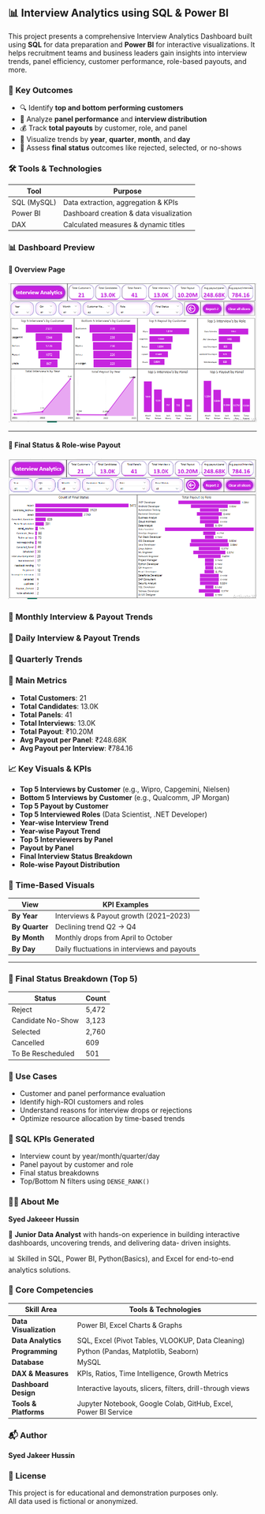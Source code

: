 ## 📊 Interview Analytics using SQL & Power BI

This project presents a comprehensive Interview Analytics Dashboard built using **SQL** for data preparation and **Power BI** for interactive visualizations. 
It helps recruitment teams and business leaders gain insights into interview trends, panel efficiency, customer performance, role-based payouts, and more.

### 🚀 Key Outcomes

- 🔍 Identify **top and bottom performing customers**
- 👥 Analyze **panel performance** and **interview distribution**
- 💰 Track **total payouts** by customer, role, and panel
- 📅 Visualize trends by **year**, **quarter**, **month**, and **day**
- 🎯 Assess **final status** outcomes like rejected, selected, or no-shows

### 🛠️ Tools & Technologies

| Tool      | Purpose                             |
|-----------|--------------------------------------|
| SQL (MySQL) | Data extraction, aggregation & KPIs |
| Power BI  | Dashboard creation & data visualization |
| DAX       | Calculated measures & dynamic titles |


### 📊 Dashboard Preview

#### 🔹 Overview Page
![Main Dashboard ](Interview_Analytics-1.PNG)

---

#### 🔹 Final Status & Role-wise Payout
![Final Status & Role Payout](Interview_Analytics-5.PNG)

### 🔹 Monthly Interview & Payout Trends

### 🔹 Daily Interview & Payout Trends

### 🔹 Quarterly Trends

### 🧮 **Main Metrics**
- **Total Customers**: 21
- **Total Candidates**: 13.0K
- **Total Panels**: 41
- **Total Interviews**: 13.0K
- **Total Payout**: ₹10.20M
- **Avg Payout per Panel**: ₹248.68K
- **Avg Payout per Interview**: ₹784.16

### 📈 **Key Visuals & KPIs**

- **Top 5 Interviews by Customer** (e.g., Wipro, Capgemini, Nielsen)
- **Bottom 5 Interviews by Customer** (e.g., Qualcomm, JP Morgan)
- **Top 5 Payout by Customer**
- **Top 5 Interviewed Roles** (Data Scientist, .NET Developer)
- **Year-wise Interview Trend**
- **Year-wise Payout Trend**
- **Top 5 Interviewers by Panel**
- **Payout by Panel**
- **Final Interview Status Breakdown**
- **Role-wise Payout Distribution**


### 📅 **Time-Based Visuals**

| View                | KPI Examples                     |
|---------------------|----------------------------------|
| **By Year**         | Interviews & Payout growth (2021–2023) |
| **By Quarter**      | Declining trend Q2 → Q4          |
| **By Month**        | Monthly drops from April to October |
| **By Day**          | Daily fluctuations in interviews and payouts |

---

### 📌 Final Status Breakdown (Top 5)

| Status             | Count  |
|--------------------|--------|
| Reject             | 5,472  |
| Candidate No-Show  | 3,123  |
| Selected           | 2,760  |
| Cancelled          | 609    |
| To Be Rescheduled  | 501    |

### 💼 Use Cases

- Customer and panel performance evaluation
- Identify high-ROI customers and roles
- Understand reasons for interview drops or rejections
- Optimize resource allocation by time-based trends

### 🧠 SQL KPIs Generated

- Interview count by year/month/quarter/day
- Panel payout by customer and role
- Final status breakdowns
- Top/Bottom N filters using `DENSE_RANK()`

### 🙋‍♂️ About Me

**Syed Jakeeer Hussin** 

🎯 **Junior Data Analyst** with hands-on experience in building interactive dashboards, uncovering trends, and delivering data-
      driven insights.

📊 Skilled in SQL, Power BI, Python(Basics), and Excel for end-to-end analytics solutions.

### 💼 Core Competencies

| Skill Area             | Tools & Technologies                                       |
|------------------------|------------------------------------------------------------|
| **Data Visualization** | Power BI, Excel Charts & Graphs                   |
| **Data Analytics**     | SQL, Excel (Pivot Tables, VLOOKUP, Data Cleaning)          |
| **Programming**        | Python (Pandas, Matplotlib, Seaborn)                |
| **Database**           | MySQL                                       |
| **DAX & Measures**     | KPIs, Ratios, Time Intelligence, Growth Metrics            |
| **Dashboard Design**   | Interactive layouts, slicers, filters, drill-through views |
| **Tools & Platforms**  | Jupyter Notebook, Google Colab, GitHub, Excel, Power BI Service 

### 📬 Author

**Syed Jakeer Hussin**  

### 📎 License

This project is for educational and demonstration purposes only.  
All data used is fictional or anonymized.


